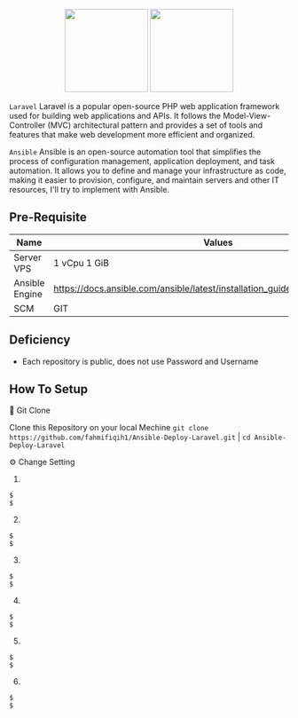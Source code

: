 <p align="center">
  <img src="https://github.com/fahmifiqih1/Ansible-Deploy-Laravel/assets/53596721/cac7a7d5-56c5-4eea-87a7-06b3b7a45710)"  width="150" height="150"/>
  <img src="https://github.com/fahmifiqih1/Ansible-Deploy-Laravel/assets/53596721/0f344d82-42a9-4123-9fd0-efba2bfff107)"  width="150" height="150"/>
</p>

`Laravel` Laravel is a popular open-source PHP web application framework used for building web applications and APIs. It follows the Model-View-Controller (MVC) architectural pattern and provides a set of tools and features that make web development more efficient and organized.

`Ansible` Ansible is an open-source automation tool that simplifies the process of configuration management, application deployment, and task automation. It allows you to define and manage your infrastructure as code, making it easier to provision, configure, and maintain servers and other IT resources, I'll try to implement with Ansible.


## Pre-Requisite

| Name | Values |
|---|---|
| Server VPS | 1 vCpu 1 GiB |
| Ansible Engine | https://docs.ansible.com/ansible/latest/installation_guide/intro_installation.html |
| SCM | GIT |

## Deficiency

* Each repository is public, does not use Password and Username

## How To Setup

🔧  Git Clone

Clone this Repository on your local Mechine ```git clone https://github.com/fahmifiqih1/Ansible-Deploy-Laravel.git``` | ```cd Ansible-Deploy-Laravel```

⚙  Change Setting

1. 
```
$ 
$ 
```
2. 
```
$ 
$ 
```
3. 
```
$ 
$ 
```
4. 
```
$ 
$ 
```
5. 
```
$ 
$ 
```
6. 
```
$ 
$ 
```



